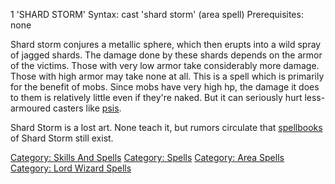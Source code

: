 1 'SHARD STORM' Syntax: cast 'shard storm' (area spell) Prerequisites:
none

Shard storm conjures a metallic sphere, which then erupts into a wild
spray of jagged shards. The damage done by these shards depends on the
armor of the victims. Those with very low armor take considerably more
damage. Those with high armor may take none at all. This is a spell
which is primarily for the benefit of mobs. Since mobs have very high
hp, the damage it does to them is relatively little even if they're
naked. But it can seriously hurt less-armoured casters like
[psis](:Category:_Psionicists "wikilink").

Shard Storm is a lost art. None teach it, but rumors circulate that
[spellbooks](:Category:Spellbooks "wikilink") of Shard Storm still
exist.

[Category: Skills And Spells](Category:_Skills_And_Spells "wikilink")
[Category: Spells](Category:_Spells "wikilink") [Category: Area
Spells](Category:_Area_Spells "wikilink") [Category: Lord Wizard
Spells](Category:_Lord_Wizard_Spells "wikilink")
